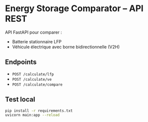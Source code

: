 # Energy Storage Comparator – API REST

API FastAPI pour comparer :
- Batterie stationnaire LFP
- Véhicule électrique avec borne bidirectionnelle (V2H)

## Endpoints

- `POST /calculate/lfp`
- `POST /calculate/ve`
- `POST /calculate/compare`

## Test local
```bash
pip install -r requirements.txt
uvicorn main:app --reload
